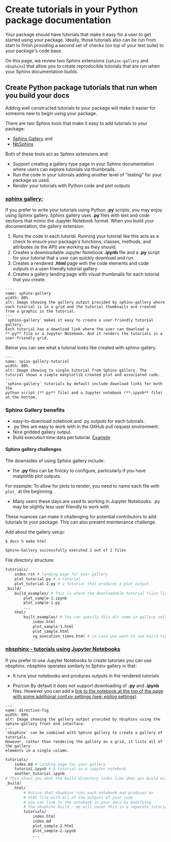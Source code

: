 # Create tutorials in your Python package documentation

<!-- TODO: modify the nbsphinx example to use nbgallery
as a front end vs Sphinx gallery - will look better that way
-->

Your package should have tutorials that make it easy for a user
to get started using your package. Ideally, those tutorials
also can be run from start to finish providing a second set of
checks (on top of your test suite) to your package's code base.

On this page, we review two Sphinx extensions (`sphinx-gallery` and `nbsphinx`)
that allow you to create reproducible tutorials that are run
when your Sphinx documentation builds.

## Create Python package tutorials that run when you build your docs

Adding well constructed tutorials to your package will make it easier for someone
new to begin using your package.

There are two Sphinx tools that make it easy to add tutorials to your package:

- [Sphinx Gallery](https://sphinx-gallery.github.io/stable/index.html) and
- [NbSphinx](https://nbsphinx.readthedocs.io/en/latest/)

Both of these tools act as Sphinx extensions and:

- Support creating a gallery type page in your Sphinx documentation where users can explore tutorials via thumbnails.
- Run the code in your tutorials adding another level of "testing" for your package as used.
- Render your tutorials with Python code and plot outputs

### [sphinx gallery:](https://sphinx-gallery.github.io/stable/index.html)

If you prefer to write your tutorials using Python **.py** scripts, you
may enjoy using Sphinx gallery. Sphinx gallery uses **.py** files with
text and code sections that mimic the Jupyter Notebook format. When you build
your documentation, the gallery extension:

1. Runs the code in each tutorial. Running your tutorial like this acts as a check to ensure your package's functions, classes, methods, and attributes (ie the API) are working as they should.
1. Creates a downloadable Jupyter Notebook **.ipynb** file and a **.py** script for your tutorial that a user can quickly download and run.
1. Creates a rendered **.html** page with the code elements and code outputs in a user-friendly tutorial gallery.
1. Creates a gallery landing page with visual thumbnails for each tutorial that you create.

```{figure} /images/sphinx-gallery-overview.png
---
name: sphinx-gallery
width: 80%
alt: Image showing the gallery output provided by sphinx-gallery where each tutorial is in a grid and the tutorial thumbnails are created from a graphic in the tutorial.
---
`sphinx-gallery` makes it easy to create a user-friendly tutorial gallery.
Each tutorial has a download link where the user can download a **.py** file or a Jupyter Notebook. And it renders the tutorials in a user-friendly grid.
```

Below you can see what a tutorial looks like created with sphinx-gallery.

```{figure} /images/sphinx-gallery-tutorial.png
---
name: spinx-gallery-tutorial
width: 80%
alt: Image showing ta single tutorial from Sphinx gallery. The tutorial shows a simple matplotlib created plot and associated code.
---
`sphinx-gallery` tutorials by default include download links for both the
python script (**.py** file) and a Jupyter notebook (**.ipynb** file) at the bottom.
```

### Sphinx Gallery benefits

- easy-to-download notebook and .py outputs for each tutorials.
- .py files are easy to work with in the GitHub pull request environment.
- Nice gridded gallery output.
- Build execution time data per tutorial. [Example](https://sphinx-gallery.github.io/stable/auto_examples/sg_execution_times.html)

#### Sphinx gallery challenges

The downsides of using Sphinx gallery include:

- the **.py** files can be finicky to configure, particularly if you have matplotlib plot outputs.

For example: To allow for plots to render, you need to name each file with `plot_`
at the beginning.

- Many users these days are used to working in Jupyter Notebooks. .py may be slightly less user friendly to work with

These nuances can make it challenging for potential contributors to add
tutorials to your package. This can also present maintenance challenge.

Add about the gallery setup:

```bash
$ docs % make html

Sphinx-Gallery successfully executed 2 out of 2 files
```

File directory structure:

```bash
tutorials/
    index.rst # landing page for your gallery
    plot_tutorial.py # a tutorial
    plot_tutorial-2.py # a tutorial that produces a plot output
_build/
    build_examples/ # This is where the downloadable tutorial files live
        plot_sample-1.ipynb
        plot_sample-1.py
        ...
    html/
        built_examples/ # You can specify this dir name in gallery settings
            index.html
            plot_sample-1.html
            plot_sample.html
            sg_execution_times.html # in case you want to see build times for each tutorial

```

### [nbsphinx - tutorials using Jupyter Notebooks](https://nbsphinx.readthedocs.io/en/latest/)

If you prefer to use Jupyter Notebooks to create tutorials you can use nbsphinx.
nbsphinx operates similarly to Sphinx gallery in that:

- It runs your notebooks and produces outputs in the rendered tutorials

- Pro/con By default it does not support downloading of **.py** and **.ipynb** files. However you can add a [link to the notebook at the top of the page with
  some additional conf.py settings (see: epilog settings)](https://nbsphinx.readthedocs.io/en/0.8.10/prolog-and-epilog.html)

```{figure} /images/python-package-documentation-nb_sphinx-gallery-output.png
---
name: directive-fig
width: 80%
alt: Image showing the gallery output provided by nbsphinx using the sphinx-gallery front end interface.
---
`nbsphinx` can be combined with Sphinx gallery to create a gallery of tutorials.
However, rather than rendering the gallery as a grid, it lists all of the gallery
elements in a single column.
```

```bash
tutorials/
    index.md # Landing page for your gallery
    tutorial.ipynb # A tutorial in a jupyter notebook
    another_tutorial.ipynb
# This shows you what the build directory looks like when you build with sphinx-build
_build/
    html/
        # Notice that nbsphinx runs each notebook and produces an
        # html file with all of the outputs of your code
        # you can link to the notebook in your docs by modifying
        # the nbsphinx build - we will cover this in a separate tutorial series focused onPythonpackaging!
        tutorials/
            index.html
            index.md
            plot_sample-2.html
            plot_sample-2.ipynb
            ...
```
